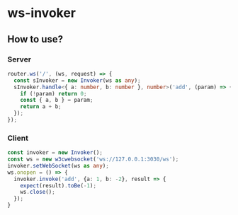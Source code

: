 # ws-invoker



## How to use?

### Server
```typescript
router.ws('/', (ws, request) => {
  const sInvoker = new Invoker(ws as any);
  sInvoker.handle<{ a: number, b: number }, number>('add', (param) => {
    if (!param) return 0;
    const { a, b } = param;
    return a + b;
  });
});
```

### Client  

```typescript
const invoker = new Invoker();
const ws = new w3cwebsocket('ws://127.0.0.1:3030/ws');
invoker.setWebSocket(ws as any);
ws.onopen = () => {
  invoker.invoke('add', {a: 1, b: -2}, result => {
    expect(result).toBe(-1);
    ws.close();
  });
}
```
